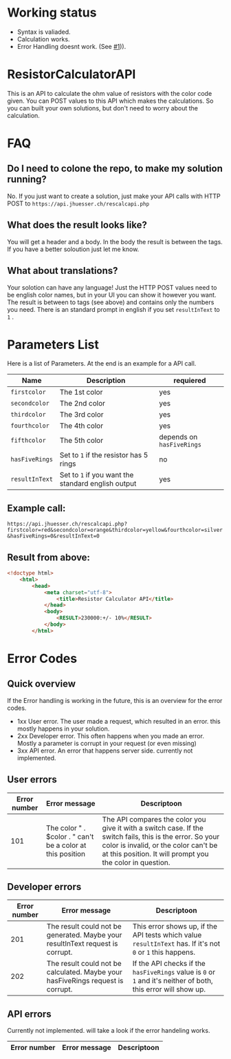 # Working status

- Syntax is valiaded.
- Calculation works.
- Error Handling doesnt work. (See [#1](https://github.com/jhuesser/ResistorCalculatorAPI/issues/1))).




# ResistorCalculatorAPI
This is an API to calculate the ohm value of resistors with the color code given. You can POST values to this API which makes the calculations. So you can built your own solutions, but don't need to worry about the calculation.

# FAQ

## Do I need to colone the repo, to make my solution running?
No. If you just want to create a solution, just make your API calls with HTTP POST to ```https://api.jhuesser.ch/rescalcapi.php```

## What does the result looks like?
You will get a header and a body. In the body the result is between the <RESULT></RESULT> tags. If you have a better soloution just let me know.

## What about translations?
Your solotion can have any language! Just the HTTP POST values need to be english color names, but in your UI you can show it however you want. The result is between to tags (see above) and contains only the numbers you need. There is an standard prompt in english if you set ```resultInText``` to ```1``` .

# Parameters List
Here is a list of Parameters. At the end is an example for a API call.

Name | Description | requiered
-----|-------------|----------
```firstcolor``` | The 1st color | yes
```secondcolor``` | The 2nd color | yes
```thirdcolor``` | The 3rd color | yes
```fourthcolor``` | The 4th color | yes
```fifthcolor``` | The 5th color | depends on ```hasFiveRings```
```hasFiveRings``` | Set to ```1``` if the resistor has 5 rings  | no
```resultInText``` | Set to ```1``` if you want the standard english output | yes

## Example call:
```https://api.jhuesser.ch/rescalcapi.php?firstcolor=red&secondcolor=orange&thirdcolor=yellow&fourthcolor=silver&hasFiveRings=0&resultInText=0```

## Result from above:
```html
<!doctype html>
	<html>
		<head>
			<meta charset="utf-8">
				<title>Resistor Calculator API</title>
			</head>
			<body>
				<RESULT>230000:+/- 10%</RESULT>
			</body>
		</html>
```
# Error Codes

## Quick overview

If the Error handling is working in the future, this is an overview for the error codes.

- 1xx User error. The user made a request, which resulted in an error. this mostly happens in your solution.
- 2xx Developer error. This often happens when you made an error. Mostly a parameter is corrupt in your request (or even missing)
- 3xx API error. An error that happens server side. currently not implemented.	

## User errors

Error number | Error message | Descriptoon
-------------|---------------|------------
101 | The color " . $color . " can't be a color at this position | The API compares the color you give it with a switch case. If the switch fails, this is the error. So your color is invalid, or the color can't be at this position. It will prompt you the color in question.


## Developer errors

Error number | Error message | Descriptoon
-------------|---------------|------------
201 | The result could not be generated. Maybe your resultInText request is corrupt. | This error shows up, if the API tests which value ```resultInText``` has. If it's not ```0``` or ```1``` this happens.
202 | The result could not be calculated. Maybe your hasFiveRings request is corrupt. | If the API checks if the ```hasFiveRings``` value is ```0``` or ```1``` and it's neither of both, this error will show up.


## API errors
Currently not implemented. will take a look if the error handeling works.

Error number | Error message | Descriptoon
-------------|---------------|------------
